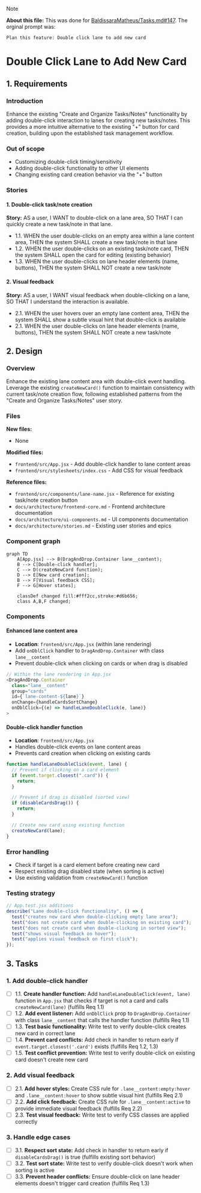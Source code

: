 > [!note]
>
> **About this file:** This was done for [BaldissaraMatheus/Tasks.md#147](https://github.com/BaldissaraMatheus/Tasks.md/issues/147). The orginal prompt was:
>
> ```
> Plan this feature: Double click lane to add new card
> ```

# Double Click Lane to Add New Card

## 1. Requirements

### Introduction

Enhance the existing "Create and Organize Tasks/Notes" functionality by adding double-click interaction to lanes for creating new tasks/notes. This provides a more intuitive alternative to the existing "+" button for card creation, building upon the established task management workflow.

### Out of scope

- Customizing double-click timing/sensitivity
- Adding double-click functionality to other UI elements
- Changing existing card creation behavior via the "+" button

### Stories

#### 1. Double-click task/note creation

**Story:** AS a user, I WANT to double-click on a lane area, SO THAT I can quickly create a new task/note in that lane.

- 1.1. WHEN the user double-clicks on an empty area within a lane content area, THEN the system SHALL create a new task/note in that lane
- 1.2. WHEN the user double-clicks on an existing task/note card, THEN the system SHALL open the card for editing (existing behavior)
- 1.3. WHEN the user double-clicks on lane header elements (name, buttons), THEN the system SHALL NOT create a new task/note

#### 2. Visual feedback

**Story:** AS a user, I WANT visual feedback when double-clicking on a lane, SO THAT I understand the interaction is available.

- 2.1. WHEN the user hovers over an empty lane content area, THEN the system SHALL show a subtle visual hint that double-click is available
- 2.1. WHEN the user double-clicks on lane header elements (name, buttons), THEN the system SHALL NOT create a new task/note

## 2. Design

### Overview

Enhance the existing lane content area with double-click event handling. Leverage the existing `createNewCard()` function to maintain consistency with current task/note creation flow, following established patterns from the "Create and Organize Tasks/Notes" user story.

### Files

**New files:**

- None

**Modified files:**

- `frontend/src/App.jsx` - Add double-click handler to lane content areas
- `frontend/src/stylesheets/index.css` - Add CSS for visual feedback

**Reference files:**

- `frontend/src/components/lane-name.jsx` - Reference for existing task/note creation button
- `docs/architecture/frontend-core.md` - Frontend architecture documentation
- `docs/architecture/ui-components.md` - UI components documentation
- `docs/architecture/stories.md` - Existing user stories and epics

### Component graph

```mermaid
graph TD
    A[App.jsx] --> B(DragAndDrop.Container lane__content);
    B --> C[Double-click handler];
    C --> D(createNewCard function);
    D --> E[New card creation];
    B --> F[Visual feedback CSS];
    F --> G[Hover states];

    classDef changed fill:#fff2cc,stroke:#d6b656;
    class A,B,F changed;
```

### Components

#### Enhanced lane content area

- **Location**: `frontend/src/App.jsx` (within lane rendering)
- Add `onDblClick` handler to `DragAndDrop.Container` with class `lane__content`
- Prevent double-click when clicking on cards or when drag is disabled

```javascript
// Within the lane rendering in App.jsx
<DragAndDrop.Container
  class="lane__content"
  group="cards"
  id={`lane-content-${lane}`}
  onChange={handleCardsSortChange}
  onDblClick={(e) => handleLaneDoubleClick(e, lane)}
>
```

#### Double-click handler function

- **Location**: `frontend/src/App.jsx`
- Handles double-click events on lane content areas
- Prevents card creation when clicking on existing cards

```javascript
function handleLaneDoubleClick(event, lane) {
  // Prevent if clicking on a card element
  if (event.target.closest(".card")) {
    return;
  }

  // Prevent if drag is disabled (sorted view)
  if (disableCardsDrag()) {
    return;
  }

  // Create new card using existing function
  createNewCard(lane);
}
```

### Error handling

- Check if target is a card element before creating new card
- Respect existing drag disabled state (when sorting is active)
- Use existing validation from `createNewCard()` function

### Testing strategy

```jsx
// App.test.jsx additions
describe("Lane double-click functionality", () => {
  test("creates new card when double-clicking empty lane area");
  test("does not create card when double-clicking on existing card");
  test("does not create card when double-clicking in sorted view");
  test("shows visual feedback on hover");
  test("applies visual feedback on first click");
});
```

## 3. Tasks

### 1. Add double-click handler

- [ ] 1.1. **Create handler function:** Add `handleLaneDoubleClick(event, lane)` function in `App.jsx` that checks if target is not a card and calls `createNewCard(lane)` (fulfills Req 1.1)
- [ ] 1.2. **Add event listener:** Add `onDblClick` prop to `DragAndDrop.Container` with class `lane__content` that calls the handler function (fulfills Req 1.1)
- [ ] 1.3. **Test basic functionality:** Write test to verify double-click creates new card in correct lane
- [ ] 1.4. **Prevent card conflicts:** Add check in handler to return early if `event.target.closest('.card')` exists (fulfills Req 1.2, 1.3)
- [ ] 1.5. **Test conflict prevention:** Write test to verify double-click on existing card doesn't create new card

### 2. Add visual feedback

- [ ] 2.1. **Add hover styles:** Create CSS rule for `.lane__content:empty:hover` and `.lane__content:hover` to show subtle visual hint (fulfills Req 2.1)
- [ ] 2.2. **Add click feedback:** Create CSS rule for `.lane__content:active` to provide immediate visual feedback (fulfills Req 2.2)
- [ ] 2.3. **Test visual feedback:** Write test to verify CSS classes are applied correctly

### 3. Handle edge cases

- [ ] 3.1. **Respect sort state:** Add check in handler to return early if `disableCardsDrag()` is true (fulfills existing sort behavior)
- [ ] 3.2. **Test sort state:** Write test to verify double-click doesn't work when sorting is active
- [ ] 3.3. **Prevent header conflicts:** Ensure double-click on lane header elements doesn't trigger card creation (fulfills Req 1.3)

